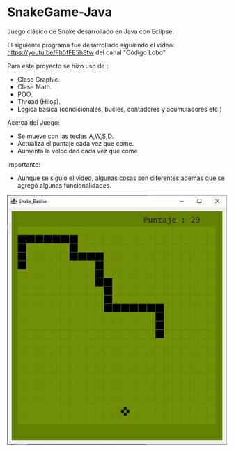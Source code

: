# SnakeGame-Java
Juego clásico de Snake desarrollado en Java con Eclipse.

El siguiente programa fue desarrollado siguiendo el video:
https://youtu.be/Fh5fFE5h8tw
del canal "Código Lobo"

Para este proyecto se hizo uso de :
- Clase Graphic.
- Clase Math.
- POO.
- Thread (Hilos).
- Logica basica (condicionales, bucles, contadores y acumuladores etc.)

Acerca del Juego:
- Se mueve con las teclas A,W,S,D.
- Actualiza el puntaje cada vez que come.
- Aumenta la velocidad cada vez que come.

Importante:
- Aunque se siguio el video, algunas cosas son diferentes ademas que se agregó algunas funcionalidades.

![ss](screenshot/screenshot_1.png)
